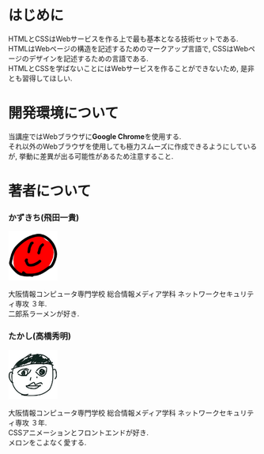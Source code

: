 # はじめに
HTMLとCSSはWebサービスを作る上で最も基本となる技術セットである.  
HTMLはWebページの構造を記述するためのマークアップ言語で, CSSはWebページのデザインを記述するための言語である.  
HTMLとCSSを学ばないことにはWebサービスを作ることができないため, 是非とも習得してほしい.

# 開発環境について
当講座ではWebブラウザに**Google Chrome**を使用する.  
それ以外のWebブラウザを使用しても極力スムーズに作成できるようにしているが, 挙動に差異が出る可能性があるため注意すること.

# 著者について

### かずきち(飛田一貴)

<img src="../img/00_opening/kazukichi.png" width="100">


大阪情報コンピュータ専門学校 総合情報メディア学科 ネットワークセキュリティ専攻 ３年.  
二郎系ラーメンが好き.

### たかし(高橋秀明)

<img src="../img/00_opening/takashi.png" width="100">

大阪情報コンピュータ専門学校 総合情報メディア学科 ネットワークセキュリティ専攻 ３年.  
CSSアニメーションとフロントエンドが好き.  
メロンをこよなく愛する.
